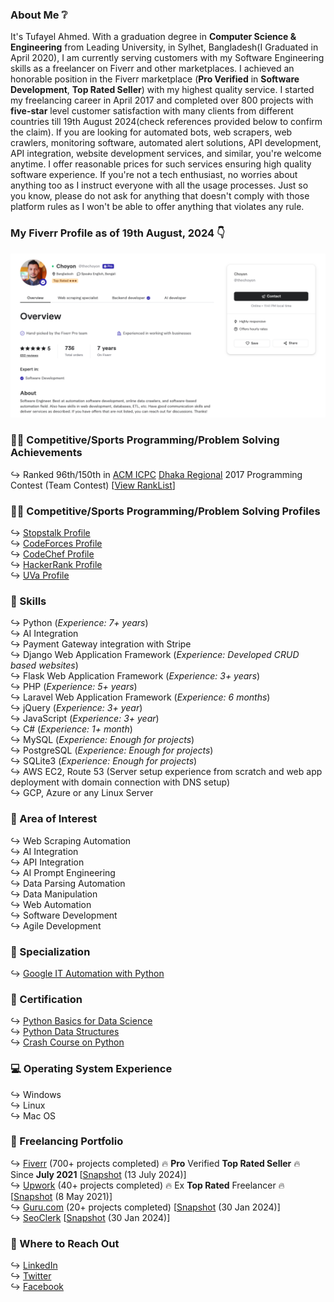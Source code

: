 ### About Me ❔
It's Tufayel Ahmed. With a graduation degree in <b>Computer Science & Engineering</b> from Leading University, in Sylhet, Bangladesh(I Graduated in April 2020), I am currently serving customers with my Software Engineering skills as a freelancer on Fiverr and other marketplaces. I achieved an honorable position in the Fiverr marketplace (<strong>Pro Verified</strong> in <strong>Software Development</strong>, <strong>Top Rated Seller</strong>) with my highest quality service. I started my freelancing career in April 2017 and completed over 800 projects with <strong>five-star</strong> level customer satisfaction with many clients from different countries till 19th August 2024(check references provided below to confirm the claim). If you are looking for automated bots, web scrapers, web crawlers, monitoring software, automated alert solutions, API development, API integration, website development services, and similar, you're welcome anytime. I offer reasonable prices for such services ensuring high quality software experience. If you're not a tech enthusiast, no worries about anything too as I instruct everyone with all the usage processes. Just so you know, please do not ask for anything that doesn't comply with those platform rules as I won't be able to offer anything that violates any rule. <br>

### My Fiverr Profile as of 19th August, 2024 👇
<a href="https://www.fiverr.com/thechoyon"><img width="800px" src="https://raw.githubusercontent.com/TufayelLUS/TufayelLUS/main/fiverr-profile.png" alt="fiverr profile preview" /></a>

### 👨‍💻 Competitive/Sports Programming/Problem Solving Achievements
↪️ Ranked 96th/150th in <a href="https://en.wikipedia.org/wiki/International_Collegiate_Programming_Contest" title="click to learn more">ACM ICPC</a> <a href="https://en.wikipedia.org/wiki/ACM_ICPC_Dhaka_Site" title="click to learn more">Dhaka Regional</a> 2017 Programming Contest (Team Contest) [<a href="https://web.archive.org/web/20201024194431/https://algo.codemarshal.org/contests/icpc-dhaka-17/standings">View RankList</a>]

### 👨‍💻 Competitive/Sports Programming/Problem Solving Profiles
↪️ <a href="https://www.stopstalk.com/user/profile/tufayel_lus">Stopstalk Profile</a><br>
↪️ <a href="https://codeforces.com/profile/tufayel_lus">CodeForces Profile</a><br>
↪️ <a href="https://www.codechef.com/users/tufayel_lus">CodeChef Profile</a><br>
↪️ <a href="https://www.hackerrank.com/tufayel_lus">HackerRank Profile</a><br>
↪️ <a href="https://uhunt.onlinejudge.org/id/866523">UVa Profile</a><br>

### 💪 Skills
↪️ Python (<i>Experience: 7+ years</i>)<br>
↪️ AI Integration<br>
↪️ Payment Gateway integration with Stripe<br>
↪️ Django Web Application Framework (<i>Experience: Developed CRUD based websites</i>)<br>
↪️ Flask Web Application Framework (<i>Experience: 3+ years</i>)<br>
↪️ PHP (<i>Experience: 5+ years</i>)<br>
↪️ Laravel Web Application Framework (<i>Experience: 6 months</i>)<br>
↪️ jQuery (<i>Experience: 3+ year</i>)<br>
↪️ JavaScript (<i>Experience: 3+ year</i>)<br>
↪️ C# (<i>Experience: 1+ month</i>)<br>
↪️ MySQL (<i>Experience: Enough for projects</i>)<br>
↪️ PostgreSQL (<i>Experience: Enough for projects</i>)<br>
↪️ SQLite3 (<i>Experience: Enough for projects</i>)<br>
↪️ AWS EC2, Route 53 (Server setup experience from scratch and web app deployment with domain connection with DNS setup)<br>
↪️ GCP, Azure or any Linux Server

### 🌷 Area of Interest
↪️ Web Scraping Automation<br>
↪️ AI Integration<br>
↪️ API Integration<br>
↪️ AI Prompt Engineering<br>
↪️ Data Parsing Automation<br>
↪️ Data Manipulation<br>
↪️ Web Automation<br>
↪️ Software Development<br>
↪️ Agile Development<br>

### 🔧 Specialization
↪️ <a href="https://www.coursera.org/account/accomplishments/specialization/certificate/YA2NB2YKZJHF" target="_blank">Google IT Automation with Python</a><br>

### 📘 Certification
↪️ <a href="https://courses.edx.org/certificates/9109dada5de64187a4f72097dee83ac0" target="_blank">Python Basics for Data Science</a><br>
↪️ <a href="https://www.coursera.org/account/accomplishments/certificate/2NT7U479VXK2" target="_blank">Python Data Structures</a><br>
↪️ <a href="https://www.coursera.org/account/accomplishments/certificate/P6UCBFCJKN3Y" target="_blank">Crash Course on Python</a><br>

### 💻 Operating System Experience
↪️ Windows<br>
↪️ Linux<br>
↪️ Mac OS<br>

### 🎌 Freelancing Portfolio
↪️ <a href="https://www.fiverr.com/thechoyon" target="_blank">Fiverr</a> (700+ projects completed) 🔥 <b>Pro</b> Verified <b>Top Rated Seller</b> 🔥 Since <b>July 2021</b> [<a href="https://archive.is/LytR9">Snapshot</a> (13 July 2024)]<br>
↪️ <a href="https://www.upwork.com/freelancers/~01ba51f81fe1a76fc2" target="_blank">Upwork</a> (40+ projects completed) 🔥 Ex <b>Top Rated</b> Freelancer 🔥[<a href="https://archive.is/M0s44">Snapshot</a> (8 May 2021)]<br>
↪️ <a href="https://www.guru.com/freelancers/choyon-ahmed" target="_blank">Guru.com</a> (20+ projects completed) [<a href="https://archive.ph/OkvKx">Snapshot</a> (30 Jan 2024)]<br>
↪️ <a href="https://www.seoclerk.com/user/TheChoyon" target="_blank">SeoClerk</a> [<a href="https://archive.ph/c3EWP">Snapshot</a> (30 Jan 2024)]<br>

### 📨 Where to Reach Out
↪️ <a href="https://www.linkedin.com/in/tufayel-ahmed-cse" target="_blank">LinkedIn</a><br>
↪️ <a href="https://www.twitter.com/cse_tufayel" target="_blank">Twitter</a><br>
↪️ <a href="https://www.facebook.com/cse.tufayel" target="_blank">Facebook</a><br>
